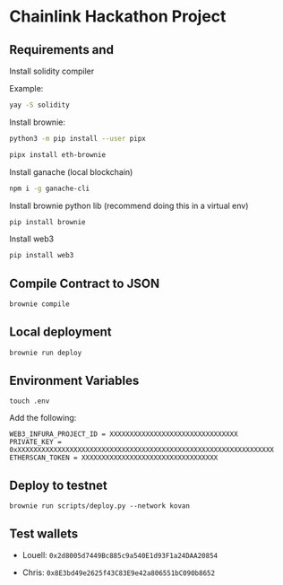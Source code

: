 # Chainlink Hackathon Project

## Requirements and

Install solidity compiler

Example:

```bash
yay -S solidity
```

Install brownie:

```bash
python3 -m pip install --user pipx

pipx install eth-brownie
```

Install ganache (local blockchain)

```bash
npm i -g ganache-cli
```

Install brownie python lib (recommend doing this in a virtual env)

```bash
pip install brownie
```

Install web3

```bash
pip install web3
```

## Compile Contract to JSON

```bash
brownie compile
```

## Local deployment


```bash
brownie run deploy
```

## Environment Variables

```
touch .env
```

Add the following:

```
WEB3_INFURA_PROJECT_ID = XXXXXXXXXXXXXXXXXXXXXXXXXXXXXXXX
PRIVATE_KEY = 0xXXXXXXXXXXXXXXXXXXXXXXXXXXXXXXXXXXXXXXXXXXXXXXXXXXXXXXXXXXXXXXXX
ETHERSCAN_TOKEN = XXXXXXXXXXXXXXXXXXXXXXXXXXXXXXXXXX
```

## Deploy to testnet

```
brownie run scripts/deploy.py --network kovan
```

## Test wallets

- Louell: `0x2d8005d7449Bc885c9a540E1d93F1a24DAA20854`

- Chris: `0x8E3bd49e2625f43C83E9e42a806551bC090b8652`
